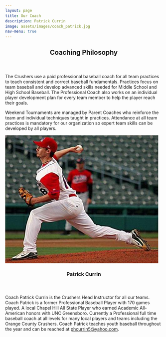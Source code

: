 ```yaml
---
layout: page
title: Our Coach
description: Patrick Currin
image: assets/images/coach_patrick.jpg
nav-menu: true
---
```


<!-- Main -->
<div id="main">

<!-- One -->
<section id="one">
  <div class="inner">
    <header class="major">
      <h2>Coaching Philosophy</h2>
    </header>
  <p>
  The Crushers use a paid professional baseball coach for all team practices to teach consistent and correct baseball fundamentals. Practices focus on team baseball and develop advanced skills needed for Middle School and High School Baseball. The Professional Coach also works on an individual player development plan for every team member to help the player reach their goals. 
  </p><p>
  Weekend Tournaments are managed by Parent Coaches who reinforce the team and individual techniques taught in practices. Attendance at all team practices is mandatory for our organization so expert team skills can be developed by all players.  
  </p>
</div>
</section>

<!-- Two -->
<section id="two" class="spotlights">
  <section>
    <img src="assets/images/coach_patrick.jpg" alt="" data-position="center center" />
    <div class="content">
      <div class="inner">
        <header class="major">
          <h3>Patrick Currin</h3>
        </header>
  <p>
  Coach Patrick Currin is the Crushers Head Instructor for all our teams. Coach Patrick is a former Professional Baseball Player with 170 games played. A local Chapel Hill All State Player who earned Academic All-American honors with UNC Greensboro. Currently a Professional full time baseball coach at all levels for many local players and teams including the Orange County Crushers.  Coach Patrick teaches youth baseball throughout the year and can be reached at <a href="mailto:phcurrin5@yahoo.com">phcurrin5@yahoo.com</a>.
  </p>
</div>
</div>
</section>
</section>
</div>

